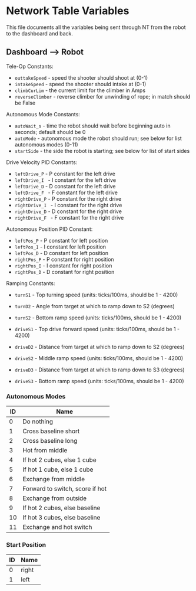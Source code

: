 # Network Table Variables

This file documents all the variables being sent through NT from the robot to the dashboard and back.

## Dashboard --> Robot

Tele-Op Constants:
- `outtakeSpeed` - speed the shooter should shoot at (0-1)
- `intakeSpeed` - speed the shooter should intake at (0-1)
- `climbCurLim` - the current limit for the climber in Amps
- `reverseClimber` - reverse climber for unwinding of rope; in match should be False

Autonomous Mode Constants:
- `autoWait_s` - time the robot should wait before beginning auto in seconds; default should be 0
- `autoMode` - autonomous mode the robot should run; see below for list autonomous modes (0-11)
- `startSide` - the side the robot is starting; see below for list of start sides

Drive Velocity PID Constants:
- `leftDrive_P` - P constant for the left drive
- `leftDrive_I ` - I constant for the left drive
- `leftDrive_D` - D constant for the left drive
- `leftDrive_F ` - F constant for the left drive
- `rightDrive_P` - P constant for the right drive
- `rightDrive_I ` - I constant for the right drive
- `rightDrive_D` - D constant for the right drive
- `rightDrive_F ` - F constant for the right drive

Autonomous Position PID Constant:
- `leftPos_P` - P constant for left position
- `leftPos_I` - I constant for left position
- `leftPos_D` - D constant for left position
- `rightPos_P` - P constant for right position
- `rightPos_I` - I constant for right position
- `rightPos_D` - D constant for right position

Ramping Constants:
- `turnS1` - Top turning speed (units: ticks/100ms, should be 1 - 4200)
- `turnD2` - Angle from target at which to ramp down to S2 (degrees)
- `turnS2` - Bottom ramp speed (units: ticks/100ms, should be 1 - 4200)

- `driveS1` - Top drive forward speed (units: ticks/100ms, should be 1 - 4200)
- `driveD2` - Distance from target at which to ramp down to S2 (degrees)
- `driveS2` - Middle ramp speed (units: ticks/100ms, should be 1 - 4200)
- `driveD3` - Distance from target at which to ramp down to S3 (degrees)
- `driveS3` - Bottom ramp speed (units: ticks/100ms, should be 1 - 4200)

### Autonomous Modes
ID | Name
---|---
0 | Do nothing
1 | Cross baseline short
2 | Cross baseline long
3 | Hot from middle
4 | If hot 2 cubes, else 1 cube
5 | If hot 1 cube, else 1 cube
6 | Exchange from middle
7 | Forward to switch, score if hot
8 | Exchange from outside
9 | If hot 2 cubes, else baseline
10 | If hot 3 cubes, else baseline
11 | Exchange and hot switch

### Start Position
ID | Name
---|---
0 | right
1 | left
